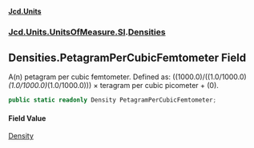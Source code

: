 #### [Jcd.Units](index.md 'index')
### [Jcd.Units.UnitsOfMeasure.SI](Jcd.Units.UnitsOfMeasure.SI.md 'Jcd.Units.UnitsOfMeasure.SI').[Densities](Densities.md 'Jcd.Units.UnitsOfMeasure.SI.Densities')

## Densities.PetagramPerCubicFemtometer Field

A(n) petagram per cubic femtometer. Defined as: ((1000.0)/((1.0/1000.0)*(1.0/1000.0)*(1.0/1000.0))) × teragram per cubic picometer + (0).

```csharp
public static readonly Density PetagramPerCubicFemtometer;
```

#### Field Value
[Density](Density.md 'Jcd.Units.UnitTypes.Density')